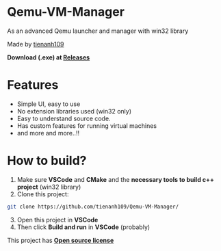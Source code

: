 # Qemu-VM-Manager
As an advanced Qemu launcher and manager with win32 library

Made by [tienanh109](https://github.com/tienanh109)

**Download (.exe) at [Releases](https://github.com/tienanh109/Qemu-VM-Manager/releases)**

# Features
- Simple UI, easy to use
- No extension libraries used (win32 only)
- Easy to understand source code.
- Has custom features for running virtual machines
- and more and more..!!

# How to build?
1. Make sure **VSCode** and **CMake** and the **necessary tools to build c++ project** (win32 library)
2. Clone this project:
```bash
git clone https://github.com/tienanh109/Qemu-VM-Manager/
```
3. Open this project in **VSCode**
4. Then click **Build and run** in **VSCode** (probably)

This project has **[Open source license](https://github.com/tienanh109/Qemu-VM-Manager/tree/main?tab=GPL-3.0-1-ov-file)**
